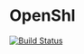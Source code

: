 # OpenShl

[![Build Status](https://dev.azure.com/niklasbrannlund0990/OpenShl/_apis/build/status/niklasbrannlund.OpenShl?branchName=main)](https://dev.azure.com/niklasbrannlund0990/OpenShl/_build/latest?definitionId=1&branchName=main)
